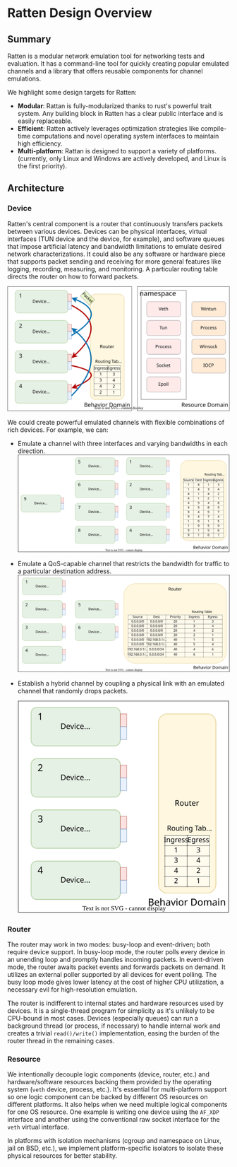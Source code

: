 # Ratten Design Overview

## Summary

Ratten is a modular network emulation tool for networking tests and evaluation. It has a command-line tool for quickly creating popular emulated channels and a library that offers reusable components for channel emulations.

We highlight some design targets for Ratten:

* **Modular**: Rattan is fully-modularized thanks to rust's powerful trait system. Any building block in Ratten has a clear public interface and is easily replaceable.
* **Efficient**: Ratten actively leverages optimization strategies like compile-time computations and novel operating system interfaces to maintain high efficiency.
* **Multi-platform**: Rattan is designed to support a variety of platforms. (currently, only Linux and Windows are actively developed, and Linux is the first priority).

## Architecture

### Device

Ratten's central component is a router that continuously transfers packets between various devices. Devices can be physical interfaces, virtual interfaces (TUN device and the device, for example), and software queues that impose artificial latency and bandwidth limitations to emulate desired network characterizations. It could also be any software or hardware piece that supports packet sending and receiving for more general features like logging, recording, measuring, and monitoring. A particular routing table directs the router on how to forward packets.

![Ratten-Design](../assets/rattan-arch.svg)

We could create powerful emulated channels with flexible combinations of rich devices. For example, we can:

* Emulate a channel with three interfaces and varying bandwidths in each direction.
![Ratten-Example](../assets/rattan-example1.svg)

* Emulate a QoS-capable channel that restricts the bandwidth for traffic to a particular destination address.
![Ratten-Example](../assets/rattan-example2.svg)

* Establish a hybrid channel by coupling a physical link with an emulated channel that randomly drops packets.

    ![Ratten-Example](../assets/rattan-example3.svg)

### Router

The router may work in two modes: busy-loop and event-driven; both require device support. In busy-loop mode, the router polls every device in an unending loop and promptly handles incoming packets. In event-driven mode, the router awaits packet events and forwards packets on demand. It utilizes an external poller supported by all devices for event polling. The busy loop mode gives lower latency at the cost of higher CPU utilization, a necessary evil for high-resolution emulation.

The router is indifferent to internal states and hardware resources used by devices. 
It is a single-thread program for simplicity as it's unlikely to be CPU-bound in most cases. Devices (especially queues) can run a background thread (or process, if necessary) to handle internal work and creates a trivial `read()/write()` implementation, easing the burden of the router thread in the remaining cases.

### Resource

We intentionally decouple logic components (device, router, etc.) and hardware/software resources backing them provided by the operating system (`veth` device, process, etc.). It's essential for multi-platform support so one logic component can be backed by different OS resources on different platforms. It also helps when we need multiple logical components for one OS resource. One example is writing one device using the `AF_XDP` interface and another using the conventional raw socket interface for the `veth` virtual interface. 

In platforms with isolation mechanisms (cgroup and namespace on Linux, jail on BSD, etc.), we implement platform-specific isolators to isolate these physical resources for better stability.